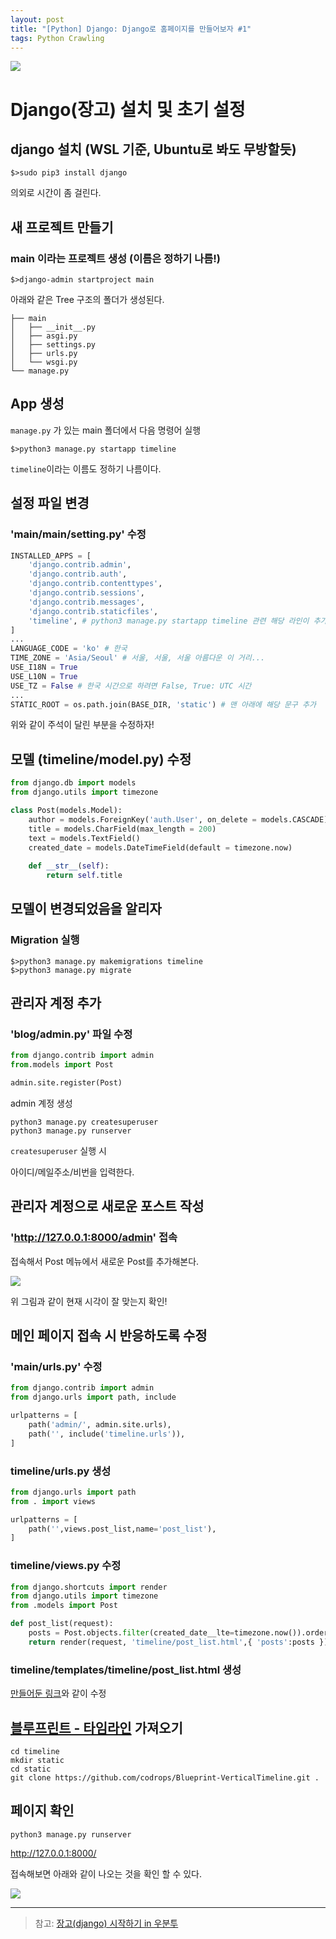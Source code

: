 ```yaml
---
layout: post
title: "[Python] Django: Django로 홈페이지를 만들어보자 #1"
tags: Python Crawling
---
```


![](https://cdn.pixabay.com/photo/2014/05/07/15/19/django-339744_1280.png)



# Django(장고) 설치 및 초기 설정

## django 설치 (WSL 기준, Ubuntu로 봐도 무방할듯)

```console
$>sudo pip3 install django 
```

의외로 시간이 좀 걸린다.


## 새 프로젝트 만들기

### main 이라는 프로젝트 생성 (이름은 정하기 나름!)

```console
$>django-admin startproject main
```

아래와 같은 Tree 구조의 폴더가 생성된다.

```console
├── main
│   ├── __init__.py
│   ├── asgi.py
│   ├── settings.py
│   ├── urls.py
│   └── wsgi.py
└── manage.py
```

## App 생성

`manage.py` 가 있는 main 폴더에서 다음 명령어 실행

```console
$>python3 manage.py startapp timeline
```

`timeline`이라는 이름도 정하기 나름이다.

## 설정 파일 변경

### 'main/main/setting.py' 수정

```python
INSTALLED_APPS = [
    'django.contrib.admin',
    'django.contrib.auth',
    'django.contrib.contenttypes',
    'django.contrib.sessions',
    'django.contrib.messages',
    'django.contrib.staticfiles',
    'timeline', # python3 manage.py startapp timeline 관련 해당 라인이 추가되었다.
]
...
LANGUAGE_CODE = 'ko' # 한국
TIME_ZONE = 'Asia/Seoul' # 서울, 서울, 서울 아름다운 이 거리...
USE_I18N = True
USE_L10N = True
USE_TZ = False # 한국 시간으로 하려면 False, True: UTC 시간
...
STATIC_ROOT = os.path.join(BASE_DIR, 'static') # 맨 아래에 해당 문구 추가
```

위와 같이 주석이 달린 부분을 수정하자!


## 모델 (timeline/model.py) 수정

```python
from django.db import models
from django.utils import timezone

class Post(models.Model):
	author = models.ForeignKey('auth.User', on_delete = models.CASCADE)
	title = models.CharField(max_length = 200)
	text = models.TextField()
	created_date = models.DateTimeField(default = timezone.now)
	
	def __str__(self):
		return self.title
```

## 모델이 변경되었음을 알리자

### Migration 실행

```console
$>python3 manage.py makemigrations timeline
$>python3 manage.py migrate
```

## 관리자 계정 추가

### 'blog/admin.py' 파일 수정

```python
from django.contrib import admin
from.models import Post

admin.site.register(Post)
```

admin 계정 생성

```console
python3 manage.py createsuperuser
python3 manage.py runserver
```

`createsuperuser` 실행 시 

아이디/메일주소/비번을 입력한다.



## 관리자 계정으로 새로운 포스트 작성

### 'http://127.0.0.1:8000/admin' 접속

접속해서 Post 메뉴에서 새로운 Post를 추가해본다.

![](https://i.ibb.co/2KJzXFw/001.png)

위 그림과 같이 현재 시각이 잘 맞는지 확인!



## 메인 페이지 접속 시 반응하도록 수정

### 'main/urls.py' 수정

```python
from django.contrib import admin
from django.urls import path, include

urlpatterns = [
    path('admin/', admin.site.urls),
    path('', include('timeline.urls')),
]
```

### timeline/urls.py 생성

```python
from django.urls import path
from . import views

urlpatterns = [
    path('',views.post_list,name='post_list'),
]
```

### timeline/views.py 수정

```python
from django.shortcuts import render
from django.utils import timezone
from .models import Post

def post_list(request):
    posts = Post.objects.filter(created_date__lte=timezone.now()).order_by('created_date')
    return render(request, 'timeline/post_list.html',{ 'posts':posts })
```

### timeline/templates/timeline/post_list.html 생성

[만들어둔 링크](https://github.com/woongchoi84/django/blob/master/blog/templates/blog/post_list.html)와 같이 수정

## [블루프린트 - 타임라인](https://github.com/codrops/Blueprint-VerticalTimeline) 가져오기

```console
cd timeline
mkdir static
cd static
git clone https://github.com/codrops/Blueprint-VerticalTimeline.git .
```

## 페이지 확인

```console
python3 manage.py runserver
```
http://127.0.0.1:8000/

접속해보면 아래와 같이 나오는 것을 확인 할 수 있다.


![](https://i.ibb.co/2nfxnkF/4.png)

---

> 참고: [장고(django) 시작하기 in 우분투](https://baejino.com/programing/django/how-to-start)
